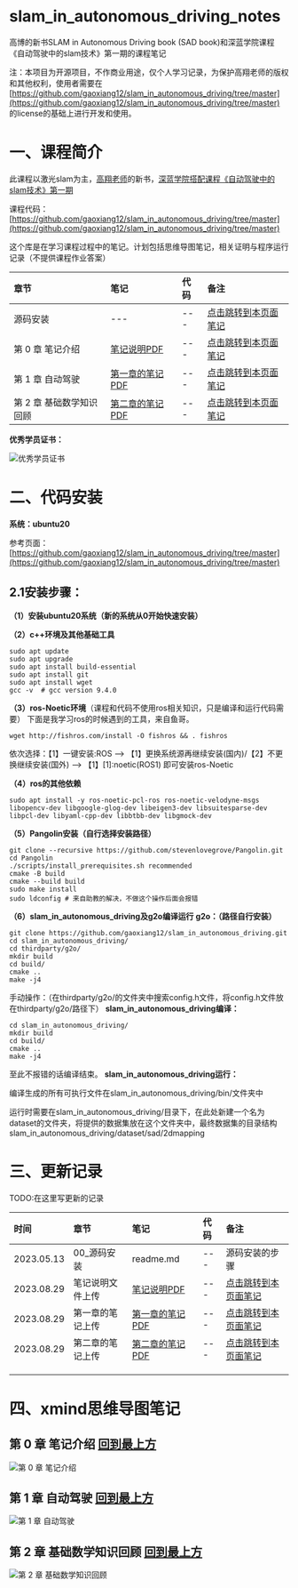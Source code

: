 # slam_in_autonomous_driving_notes

高博的新书SLAM in Autonomous Driving book (SAD book)和深蓝学院课程《自动驾驶中的slam技术》第一期的课程笔记

注：本项目为开源项目，不作商业用途，仅个人学习记录，为保护高翔老师的版权和其他权利，使用者需要在[https://github.com/gaoxiang12/slam_in_autonomous_driving/tree/master](https://github.com/gaoxiang12/slam_in_autonomous_driving/tree/master)
的license的基础上进行开发和使用。

# 一、课程简介

此课程以激光slam为主，[高翔老师](https://github.com/gaoxiang12)的新书，[深蓝学院搭配课程《自动驾驶中的slam技术》第一期](https://www.shenlanxueyuan.com/my/course/615)

课程代码：[https://github.com/gaoxiang12/slam_in_autonomous_driving/tree/master](https://github.com/gaoxiang12/slam_in_autonomous_driving/tree/master)

这个库是在学习课程过程中的笔记。计划包括思维导图笔记，相关证明与程序运行记录（不提供课程作业答案）

|章节|笔记|代码|备注|
|:----|:----|:----|:----|
|源码安装|---|---|[点击跳转到本页面笔记](https://github.com/Longxiaoze/slam_in_autonomous_driving_notes/tree/main#%E4%BA%8C%E4%BB%A3%E7%A0%81%E5%AE%89%E8%A3%85)|
|第 0 章 笔记介绍|[笔记说明PDF](https://github.com/Longxiaoze/slam_in_autonomous_driving_notes/blob/main/notes/%E7%AC%AC%200%20%E7%AB%A0%20%E7%AC%94%E8%AE%B0%E4%BB%8B%E7%BB%8D.pdf)|---|[点击跳转到本页面笔记](https://github.com/Longxiaoze/slam_in_autonomous_driving_notes/tree/main#%E7%AC%AC-0-%E7%AB%A0-%E7%AC%94%E8%AE%B0%E4%BB%8B%E7%BB%8D)|
|第 1 章 自动驾驶|[第一章的笔记PDF](https://github.com/Longxiaoze/slam_in_autonomous_driving_notes/blob/main/notes/%E7%AC%AC%201%20%E7%AB%A0%20%E8%87%AA%E5%8A%A8%E9%A9%BE%E9%A9%B6.pdf)|---|[点击跳转到本页面笔记](https://github.com/Longxiaoze/slam_in_autonomous_driving_notes/tree/main#%E7%AC%AC-1-%E7%AB%A0-%E8%87%AA%E5%8A%A8%E9%A9%BE%E9%A9%B6)|
|第 2 章 基础数学知识回顾|[第二章的笔记PDF](https://github.com/Longxiaoze/slam_in_autonomous_driving_notes/blob/main/notes/%E7%AC%AC%202%20%E7%AB%A0%20%E5%9F%BA%E7%A1%80%E6%95%B0%E5%AD%A6%E7%9F%A5%E8%AF%86%E5%9B%9E%E9%A1%BE.pdf)|---|[点击跳转到本页面笔记](https://github.com/Longxiaoze/slam_in_autonomous_driving_notes/tree/main#%E7%AC%AC-2-%E7%AB%A0-%E5%9F%BA%E7%A1%80%E6%95%B0%E5%AD%A6%E7%9F%A5%E8%AF%86%E5%9B%9E%E9%A1%BE)|



**优秀学员证书：**

![优秀学员证书](https://github.com/Longxiaoze/slam_in_autonomous_driving_notes/blob/main/imgs/graduation.png)

# 二、代码安装

**系统：ubuntu20**

参考页面：[https://github.com/gaoxiang12/slam_in_autonomous_driving/tree/master](https://github.com/gaoxiang12/slam_in_autonomous_driving/tree/master)

## 2.1安装步骤：

**（1）安装ubuntu20系统（新的系统从0开始快速安装）**

**（2）c++环境及其他基础工具**

```plain
sudo apt update
sudo apt upgrade
sudo apt install build-essential
sudo apt install git
sudo apt install wget
gcc -v  # gcc version 9.4.0
```
**（3）ros-****Noetic****环境**（课程和代码不使用ros相关知识，只是编译和运行代码需要）
下面是我学习ros的时候遇到的工具，来自鱼哥。

```plain
wget http://fishros.com/install -O fishros && . fishros
```
依次选择：【1】一键安装:ROS --> 【1】更换系统源再继续安装(国内)/【2】不更换继续安装(国外) --> 【1】[1]:noetic(ROS1) 
即可安装ros-Noetic

**（4）ros的其他依赖**

```plain
sudo apt install -y ros-noetic-pcl-ros ros-noetic-velodyne-msgs libopencv-dev libgoogle-glog-dev libeigen3-dev libsuitesparse-dev libpcl-dev libyaml-cpp-dev libbtbb-dev libgmock-dev
```
**（5）Pangolin安装（自行选择安装路径）**
```plain
git clone --recursive https://github.com/stevenlovegrove/Pangolin.git
cd Pangolin
./scripts/install_prerequisites.sh recommended
cmake -B build
cmake --build build
sudo make install
sudo ldconfig # 来自助教的解决，不做这个操作后面会报错
```
**（6）slam_in_autonomous_driving及g2o编译运行**
**g2o：（路径自行安装）**

```plain
git clone https://github.com/gaoxiang12/slam_in_autonomous_driving.git
cd slam_in_autonomous_driving/
cd thirdparty/g2o/
mkdir build
cd build/
cmake ..
make -j4
```
手动操作：（在thirdparty/g2o/的文件夹中搜索config.h文件，将config.h文件放在thirdparty/g2o/路径下）
**slam_in_autonomous_driving编译：**

```plain
cd slam_in_autonomous_driving/
mkdir build
cd build/
cmake ..
make -j4
```
至此不报错的话编译结束。
**slam_in_autonomous_driving运行：**

编译生成的所有可执行文件在slam_in_autonomous_driving/bin/文件夹中

运行时需要在slam_in_autonomous_driving/目录下，在此处新建一个名为dataset的文件夹，将提供的数据集放在这个文件夹中，最终数据集的目录结构slam_in_autonomous_driving/dataset/sad/2dmapping

# 三、更新记录

TODO:在这里写更新的记录

|时间|章节|笔记|代码|备注|
|:----|:----|:----|:----|:----|
|2023.05.13|00_源码安装|readme.md|---|源码安装的步骤|
|2023.08.29|笔记说明文件上传|[笔记说明PDF](https://github.com/Longxiaoze/slam_in_autonomous_driving_notes/blob/main/notes/%E7%AC%AC%200%20%E7%AB%A0%20%E7%AC%94%E8%AE%B0%E4%BB%8B%E7%BB%8D.pdf)|---|[点击跳转到本页面笔记](https://github.com/Longxiaoze/slam_in_autonomous_driving_notes/tree/main#%E7%AC%AC-0-%E7%AB%A0-%E7%AC%94%E8%AE%B0%E4%BB%8B%E7%BB%8D)|
|2023.08.29|第一章的笔记上传|[第一章的笔记PDF](https://github.com/Longxiaoze/slam_in_autonomous_driving_notes/blob/main/notes/%E7%AC%AC%201%20%E7%AB%A0%20%E8%87%AA%E5%8A%A8%E9%A9%BE%E9%A9%B6.pdf)|---|[点击跳转到本页面笔记](https://github.com/Longxiaoze/slam_in_autonomous_driving_notes/tree/main#%E7%AC%AC-1-%E7%AB%A0-%E8%87%AA%E5%8A%A8%E9%A9%BE%E9%A9%B6)|
|2023.08.29|第二章的笔记上传|[第二章的笔记PDF](https://github.com/Longxiaoze/slam_in_autonomous_driving_notes/blob/main/notes/%E7%AC%AC%202%20%E7%AB%A0%20%E5%9F%BA%E7%A1%80%E6%95%B0%E5%AD%A6%E7%9F%A5%E8%AF%86%E5%9B%9E%E9%A1%BE.pdf)|---|[点击跳转到本页面笔记](https://github.com/Longxiaoze/slam_in_autonomous_driving_notes/tree/main#%E7%AC%AC-2-%E7%AB%A0-%E5%9F%BA%E7%A1%80%E6%95%B0%E5%AD%A6%E7%9F%A5%E8%AF%86%E5%9B%9E%E9%A1%BE)|
|    |    |    |    |    |
|    |    |    |    |    |
|    |    |    |    |    |

# 四、xmind思维导图笔记


## 第 0 章 笔记介绍 [回到最上方](https://github.com/Longxiaoze/slam_in_autonomous_driving_notes/tree/main#%E4%BA%8C%E4%BB%A3%E7%A0%81%E5%AE%89%E8%A3%85)

![第 0 章 笔记介绍](https://github.com/Longxiaoze/slam_in_autonomous_driving_notes/blob/main/notes/%E7%AC%AC%200%20%E7%AB%A0%20%E7%AC%94%E8%AE%B0%E4%BB%8B%E7%BB%8D_00.png)

## 第 1 章 自动驾驶 [回到最上方](https://github.com/Longxiaoze/slam_in_autonomous_driving_notes/tree/main#%E4%BA%8C%E4%BB%A3%E7%A0%81%E5%AE%89%E8%A3%85)

![第 1 章 自动驾驶](https://github.com/Longxiaoze/slam_in_autonomous_driving_notes/blob/main/notes/%E7%AC%AC%201%20%E7%AB%A0%20%E8%87%AA%E5%8A%A8%E9%A9%BE%E9%A9%B6_00.png)

## 第 2 章 基础数学知识回顾 [回到最上方](https://github.com/Longxiaoze/slam_in_autonomous_driving_notes/tree/main#%E4%BA%8C%E4%BB%A3%E7%A0%81%E5%AE%89%E8%A3%85)

![第 2 章 基础数学知识回顾](https://github.com/Longxiaoze/slam_in_autonomous_driving_notes/blob/main/notes/%E7%AC%AC%202%20%E7%AB%A0%20%E5%9F%BA%E7%A1%80%E6%95%B0%E5%AD%A6%E7%9F%A5%E8%AF%86%E5%9B%9E%E9%A1%BE_00.png)
